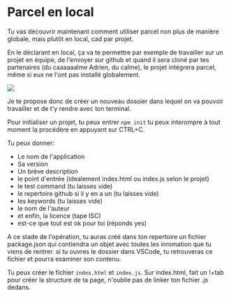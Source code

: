 <h1>Parcel en local</h1>

Tu vas découvrir maintenant comment utiliser parcel non plus de manière globale, mais plutôt en local, cad par projet.

En le déclarant en local, ça va te permettre par exemple de travailler sur un projet en équipe, de l'envoyer sur github et quand il sera cloné par tes partenaires (du caaaaaalme Adrien, du calme), le projet intégrera parcel, même si eux ne l'ont pas installé globalement.

<img src="https://www.cenisis.com/wp-content/uploads/2017/12/giphy-122.gif" />

Je te propose donc de créer un nouveau dossier dans lequel on va pouvoir travailler et de t'y rendre avec ton terminal.

Pour initialiser un projet, tu peux entrer ```npm init```
tu peux interompre à tout moment la procédère en appuyant sur CTRL+C.

Tu peux donner:

<ul>
  <li>Le nom de l'application</li>
  <li>Sa version</li>
  <li>Un brève description</li>
  <li>le point d'entrée (idealement index.html ou index.js selon le projet)</li>
  <li>le test command (tu laisses vide)</li>
  <li>le repertoire github si il y en a un (tu laisses vide)</li>
  <li>les keywords (tu laisses vide)</li>
  <li>le nom de l'auteur</li>
  <li>et enfin, la licence (tape ISC)</li>
  <li> est-ce que tout est ok pour toi (réponds yes)</li>
</ul>

A ce stade de l'opération, tu auras créé dans ton repertoire un fichier package.json qui contiendra un objet avec toutes les inromation que tu viens de rentrer. si tu ouvres le dossier dans VSCode, tu retrouveras ce fichier et pourra examiner son contenu.

Tu peux créer le fichier ```index.html``` et ```index.js```. Sur index.html, fait un !+tab pour créer la structure de ta page, n'oublie pas de linker ton fichier .js dedans.




  
    
